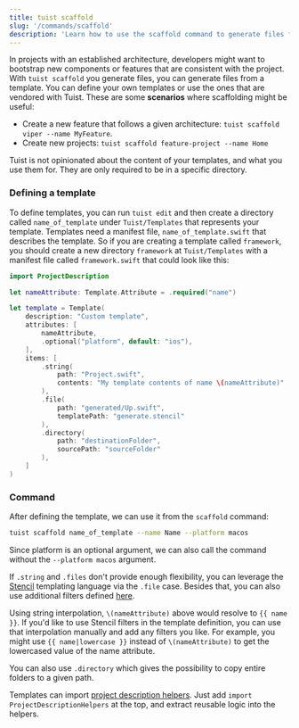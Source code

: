 ```yaml
---
title: tuist scaffold
slug: '/commands/scaffold'
description: 'Learn how to use the scaffold command to generate files from a pre-defined template.'
---
```


In projects with an established architecture, developers might want to bootstrap new components or features that are consistent with the project.
With `tuist scaffold` you generate files, you can generate files from a template. You can define your own templates or use the ones that are vendored with Tuist. These are some **scenarios** where scaffolding might be useful:

- Create a new feature that follows a given architecture: `tuist scaffold viper --name MyFeature`.
- Create new projects: `tuist scaffold feature-project --name Home`

Tuist is not opinionated about the content of your templates, and what you use them for. They are only required to be in a specific directory.

### Defining a template

To define templates, you can run `tuist edit` and then create a directory called `name_of_template` under `Tuist/Templates` that represents your template. Templates need a manifest file, `name_of_template.swift` that describes the template. So if you are creating a template called `framework`, you should create a new directory `framework` at `Tuist/Templates` with a manifest file called `framework.swift` that could look like this:

```swift
import ProjectDescription

let nameAttribute: Template.Attribute = .required("name")

let template = Template(
    description: "Custom template",
    attributes: [
        nameAttribute,
        .optional("platform", default: "ios"),
    ],
    items: [
        .string(
            path: "Project.swift",
            contents: "My template contents of name \(nameAttribute)"
        ),
        .file(
            path: "generated/Up.swift",
            templatePath: "generate.stencil"
        ),
        .directory(
            path: "destinationFolder",
            sourcePath: "sourceFolder"
        ),
    ]
)
```

### Command

After defining the template, we can use it from the `scaffold` command:

```bash
tuist scaffold name_of_template --name Name --platform macos
```

Since platform is an optional argument, we can also call the command without the `--platform macos` argument.

If `.string` and `.files` don't provide enough flexibility, you can leverage the [Stencil](https://github.com/stencilproject/Stencil) templating language via the `.file` case. Besides that, you can also use additional filters defined [here](https://github.com/SwiftGen/StencilSwiftKit#filters). 

Using string interpolation, `\(nameAttribute)` above would resolve to `{{ name }}`. If you'd like to use Stencil filters in the template definition, you can use that interpolation manually and add any filters you like. For example, you might use `{{ name|lowercase }}` instead of `\(nameAttribute)` to get the lowercased value of the name attribute.

You can also use `.directory` which gives the possibility to copy entire folders to a given path.

Templates can import [project description helpers](guides/helpers.md). Just add `import ProjectDescriptionHelpers` at the top, and extract reusable logic into the helpers.
